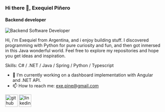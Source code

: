 ### Hi there 👋, Exequiel Piñero
#### Backend developer
![Backend Software Developer](https://i.imgur.com/U3ZHGGO.png)

Hi, i'm Exequiel from Argentina, and i enjoy building stuff. 
I discovered programming with Python for pure curiosity and fun, and then got inmersed in this Java wonderful world. Feel free to explore my repositories and hope you get ideas and inspiration.

Skills: C# / .NET / Java / Spring / Python / Typescript

- 🔭 I’m currently working on a dashboard implementation with Angular and .NET API. 
- 📫 How to reach me: exe.pine@gmail.com 


[<img src='https://cdn.jsdelivr.net/npm/simple-icons@3.0.1/icons/github.svg' alt='github' height='40'>](https://github.com/akhlexe)  [<img src='https://cdn.jsdelivr.net/npm/simple-icons@3.0.1/icons/linkedin.svg' alt='linkedin' height='40'>](https://www.linkedin.com/in/https://www.linkedin.com/in/exequiel-adri%C3%A1n-pi%C3%B1ero-77974913b//)  

